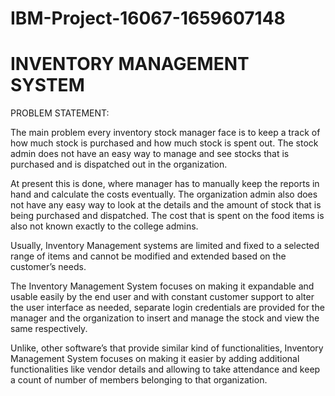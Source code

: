 # IBM-Project-16067-1659607148

# INVENTORY MANAGEMENT SYSTEM

PROBLEM STATEMENT:

The main problem every inventory stock manager face is to keep a track of how
much stock is purchased and how much stock is spent out. The stock admin does
not have an easy way to manage and see stocks that is purchased and is dispatched
out in the organization.

At present this is done, where manager has to manually keep the reports in hand
and calculate the costs eventually. The organization admin also does not have any
easy way to look at the details and the amount of stock that is being purchased
and dispatched. The cost that is spent on the food items is also not known exactly
to the college admins.

Usually, Inventory Management systems are limited and fixed to a selected range
of items and cannot be modified and extended based on the customer’s needs.

The Inventory Management System focuses on making it expandable and usable
easily by the end user and with constant customer support to alter the user
interface as needed, separate login credentials are provided for the manager and
the organization to insert and manage the stock and view the same respectively.

Unlike, other software’s that provide similar kind of functionalities, Inventory
Management System focuses on making it easier by adding additional
functionalities like vendor details and allowing to take attendance and keep a
count of number of members belonging to that organization.
